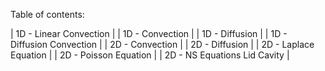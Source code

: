 Table of contents: 

| 1D - Linear Convection       |
| 1D - Convection              |
| 1D - Diffusion               |
| 1D - Diffusion Convection    |
| 2D - Convection              |
| 2D - Diffusion               |
| 2D - Laplace Equation        |
| 2D - Poisson Equation        |
| 2D - NS Equations Lid Cavity |

